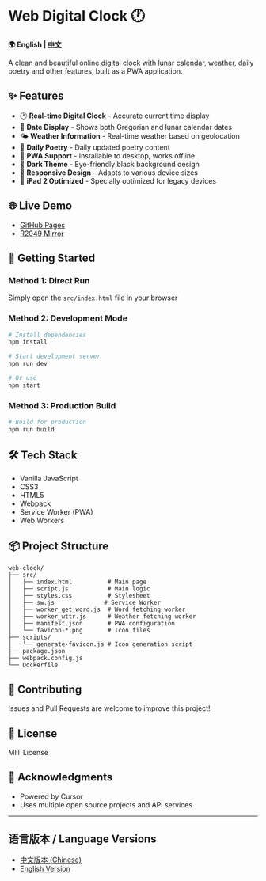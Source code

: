 # Web Digital Clock 🕐

**🌍 English | [中文](./readme.md)**

A clean and beautiful online digital clock with lunar calendar, weather, daily poetry and other features, built as a PWA application.

## ✨ Features

- 🕐 **Real-time Digital Clock** - Accurate current time display
- 📅 **Date Display** - Shows both Gregorian and lunar calendar dates
- 🌤️ **Weather Information** - Real-time weather based on geolocation
- 📖 **Daily Poetry** - Daily updated poetry content
- 📱 **PWA Support** - Installable to desktop, works offline
- 🎨 **Dark Theme** - Eye-friendly black background design
- 📱 **Responsive Design** - Adapts to various device sizes
- 🔧 **iPad 2 Optimized** - Specially optimized for legacy devices

## 🌐 Live Demo

- [GitHub Pages](https://liguobao.github.io/web-clock/)
- [R2049 Mirror](https://time.r2049.cn/)

## 🚀 Getting Started

### Method 1: Direct Run

Simply open the `src/index.html` file in your browser

### Method 2: Development Mode

```bash
# Install dependencies
npm install

# Start development server
npm run dev

# Or use
npm start
```

### Method 3: Production Build

```bash
# Build for production
npm run build
```

## 🛠️ Tech Stack

- Vanilla JavaScript
- CSS3
- HTML5
- Webpack
- Service Worker (PWA)
- Web Workers

## 📦 Project Structure

```text
web-clock/
├── src/
│   ├── index.html          # Main page
│   ├── script.js           # Main logic
│   ├── styles.css          # Stylesheet
│   ├── sw.js              # Service Worker
│   ├── worker_get_word.js  # Word fetching worker
│   ├── worker_wttr.js      # Weather fetching worker
│   ├── manifest.json       # PWA configuration
│   └── favicon-*.png       # Icon files
├── scripts/
│   └── generate-favicon.js # Icon generation script
├── package.json
├── webpack.config.js
└── Dockerfile
```

## 🤝 Contributing

Issues and Pull Requests are welcome to improve this project!

## 📄 License

MIT License

## 🙏 Acknowledgments

- Powered by Cursor
- Uses multiple open source projects and API services

---

## 语言版本 / Language Versions

- [中文版本 (Chinese)](./readme.md)
- [English Version](./README_EN.md)
